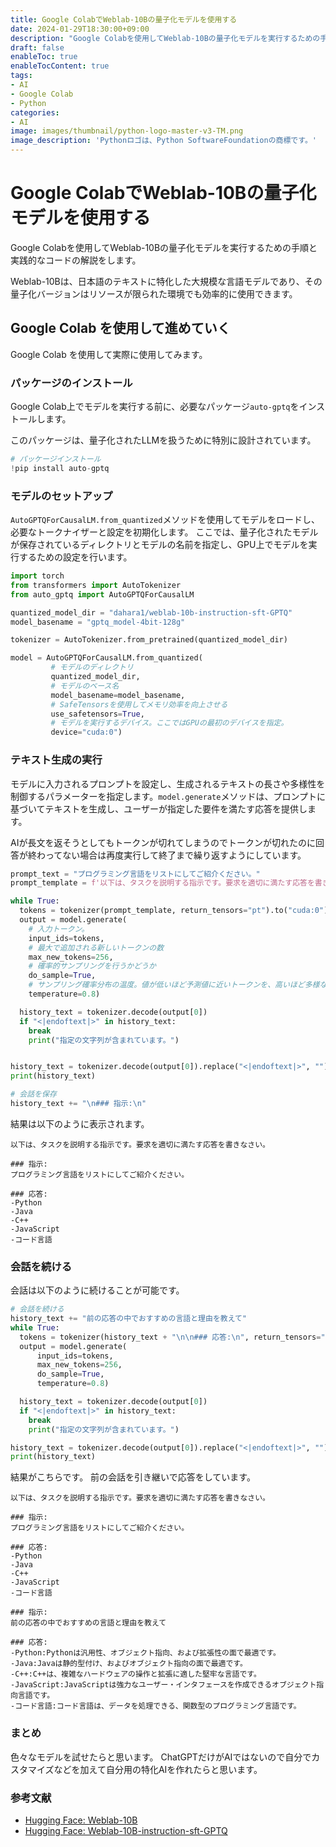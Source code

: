 ```yaml
---
title: Google ColabでWeblab-10Bの量子化モデルを使用する
date: 2024-01-29T18:30:00+09:00
description: "Google Colabを使用してWeblab-10Bの量子化モデルを実行するための手順と実践的なコードの解説をします。"
draft: false
enableToc: true
enableTocContent: true
tags: 
- AI
- Google Colab
- Python
categories: 
- AI
image: images/thumbnail/python-logo-master-v3-TM.png
image_description: 'Pythonロゴは、Python SoftwareFoundationの商標です。'
---
```


# Google ColabでWeblab-10Bの量子化モデルを使用する

Google Colabを使用してWeblab-10Bの量子化モデルを実行するための手順と実践的なコードの解説をします。

Weblab-10Bは、日本語のテキストに特化した大規模な言語モデルであり、その量子化バージョンはリソースが限られた環境でも効率的に使用できます。

## Google Colab を使用して進めていく

Google Colab を使用して実際に使用してみます。

### パッケージのインストール

Google Colab上でモデルを実行する前に、必要なパッケージ`auto-gptq`をインストールします。

このパッケージは、量子化されたLLMを扱うために特別に設計されています。

```python
# パッケージインストール
!pip install auto-gptq
```

### モデルのセットアップ

`AutoGPTQForCausalLM.from_quantized`メソッドを使用してモデルをロードし、必要なトークナイザーと設定を初期化します。
ここでは、量子化されたモデルが保存されているディレクトリとモデルの名前を指定し、GPU上でモデルを実行するための設定を行います。

```python
import torch
from transformers import AutoTokenizer
from auto_gptq import AutoGPTQForCausalLM

quantized_model_dir = "dahara1/weblab-10b-instruction-sft-GPTQ"
model_basename = "gptq_model-4bit-128g"

tokenizer = AutoTokenizer.from_pretrained(quantized_model_dir)

model = AutoGPTQForCausalLM.from_quantized(
         # モデルのディレクトリ
         quantized_model_dir,
         # モデルのベース名
         model_basename=model_basename,
         # SafeTensorsを使用してメモリ効率を向上させる
         use_safetensors=True,
         # モデルを実行するデバイス。ここではGPUの最初のデバイスを指定。
         device="cuda:0")
```

### テキスト生成の実行
モデルに入力されるプロンプトを設定し、生成されるテキストの長さや多様性を制御するパラメーターを指定します。`model.generate`メソッドは、プロンプトに基づいてテキストを生成し、ユーザーが指定した要件を満たす応答を提供します。

AIが長文を返そうとしてもトークンが切れてしまうのでトークンが切れたのに回答が終わってない場合は再度実行して終了まで繰り返すようにしています。

```python
prompt_text = "プログラミング言語をリストにしてご紹介ください。"
prompt_template = f'以下は、タスクを説明する指示です。要求を適切に満たす応答を書きなさい。\n\n### 指示:\n{prompt_text}\n\n### 応答:\n'

while True:
  tokens = tokenizer(prompt_template, return_tensors="pt").to("cuda:0").input_ids
  output = model.generate(
    # 入力トークン。
    input_ids=tokens, 
    # 最大で追加される新しいトークンの数
    max_new_tokens=256, 
    # 確率的サンプリングを行うかどうか
    do_sample=True, 
    # サンプリング確率分布の温度。値が低いほど予測値に近いトークンを、高いほど多様なトークンを選択。
    temperature=0.8)

  history_text = tokenizer.decode(output[0])
  if "<|endoftext|>" in history_text:
    break
    print("指定の文字列が含まれています。")


history_text = tokenizer.decode(output[0]).replace("<|endoftext|>", "")
print(history_text)

# 会話を保存
history_text += "\n### 指示:\n"
```

結果は以下のように表示されます。

```text
以下は、タスクを説明する指示です。要求を適切に満たす応答を書きなさい。

### 指示:
プログラミング言語をリストにしてご紹介ください。

### 応答:
-Python
-Java
-C++
-JavaScript
-コード言語

```

### 会話を続ける

会話は以下のように続けることが可能です。

```python
# 会話を続ける
history_text += "前の応答の中でおすすめの言語と理由を教えて"
while True:
  tokens = tokenizer(history_text + "\n\n### 応答:\n", return_tensors="pt").to("cuda:0").input_ids
  output = model.generate(
      input_ids=tokens, 
      max_new_tokens=256, 
      do_sample=True, 
      temperature=0.8)

  history_text = tokenizer.decode(output[0])
  if "<|endoftext|>" in history_text:
    break
    print("指定の文字列が含まれています。")

history_text = tokenizer.decode(output[0]).replace("<|endoftext|>", "") + "\n\n"
print(history_text)
```

結果がこちらです。
前の会話を引き継いで応答をしています。

```text
以下は、タスクを説明する指示です。要求を適切に満たす応答を書きなさい。

### 指示:
プログラミング言語をリストにしてご紹介ください。

### 応答:
-Python
-Java
-C++
-JavaScript
-コード言語

### 指示:
前の応答の中でおすすめの言語と理由を教えて

### 応答:
-Python:Pythonは汎用性、オブジェクト指向、および拡張性の面で最適です。
-Java:Javaは静的型付け、およびオブジェクト指向の面で最適です。
-C++:C++は、複雑なハードウェアの操作と拡張に適した堅牢な言語です。
-JavaScript:JavaScriptは強力なユーザー・インタフェースを作成できるオブジェクト指向言語です。
-コード言語:コード言語は、データを処理できる、関数型のプログラミング言語です。

```

### まとめ

色々なモデルを試せたらと思います。
ChatGPTだけがAIではないので自分でカスタマイズなどを加えて自分用の特化AIを作れたらと思います。

### 参考文献
- <a href="https://huggingface.co/matsuo-lab/weblab-10b" target="_blank" rel="nofollow noopener">Hugging Face: Weblab-10B</a>
- <a href="https://huggingface.co/dahara1/weblab-10b-instruction-sft-GPTQ" target="_blank" rel="nofollow noopener">Hugging Face: Weblab-10B-instruction-sft-GPTQ</a>
